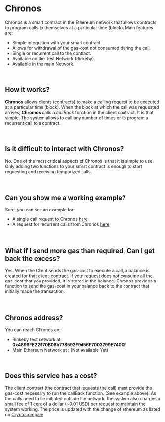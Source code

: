 # Chronos 
Chronos is a smart contract in the Ethereum network that allows contracts to program calls to themselves at a particular time (block).
Main features are:


* Simple integration with your smart contract.
* Allows for withdrawal of the gas-cost not consumed during the call.
* Single or recurrent call to the contract.
* Available on the Test Network (Rinkeby).
* Available in the main Network.
<br><br><br>


## How it works?
**Chronos** allows clients (contracts) to make a calling request to be executed at a particular time (block). When the block at which the call was requested arrives, **Chromos** calls a *callBack* function in the client contract. It is that simple. The system allows to call any number of times or to program a recurrent call to a contract. 
<br><br><br>


## Is it difficult to interact with Chronos?
No. One of the most critical aspects of Chronos is that it is simple to use. Only adding two functions to your smart contract is enough to start requesting and receiving temporized calls. 
<br><br><br>


## Can you show me a working example?
Sure, you can see an example for:
* A single call request to Chronos [here](https://github.com/jfdelgad/Chronos/blob/master/Example/SingleCall.md)
* A request for recurrent calls from Chronos [here](https://github.com/jfdelgad/Chronos/blob/master/Example/recurrentCalls.md)
<br><br><br>


## What if I send more gas than required, Can I get back the excess?
Yes. When the Client sends the gas-cost to execute a call, a balance is created for that client-contract. If your request does not consume all the gas-cost that you provided, it is stored in the balance. Chronos provides a function to send the gas-cost in your balance back to the contract that initially made the transaction. 
<br><br><br>


## Chronos address?
You can reach Chronos on:
* Rinkeby test network at: **0x4896FE22970B06b778592F9d56F7003799E7400f**
* Main Ethereum Network at : (Not Available Yet)
<br><br><br>



## Does this service has a cost?
The client contract (the contract that requests the call) must provide the gas-cost necessary to run the callBack function. (See example above). As the calls need to be initiated outside the network, the system also charges a small fee of  1 cent of a dollar (~0.01 USD) per request to maintain the system working. The price is updated with the change of ethereum as listed on [Cryptocompare](https://www.cryptocompare.com/coins/eth/overview/USD)
<br><br><br>
